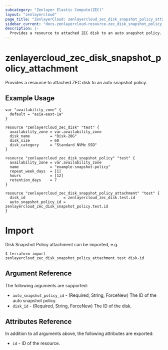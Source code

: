 ```yaml
---
subcategory: "Zenlayer Elastic Compute(ZEC)"
layout: "zenlayercloud"
page_title: "ZenlayerCloud: zenlayercloud_zec_disk_snapshot_policy_attachment"
sidebar_current: "docs-zenlayercloud-resource-zec_disk_snapshot_policy_attachment"
description: |-
  Provides a resource to attached ZEC disk to an auto snapshot policy.
---
```


# zenlayercloud_zec_disk_snapshot_policy_attachment

Provides a resource to attached ZEC disk to an auto snapshot policy.

## Example Usage

```hcl
var "availability_zone" {
  default = "asia-east-1a"
}

resource "zenlayercloud_zec_disk" "test" {
  availability_zone = var.availability_zone
  disk_name         = "Disk-20G"
  disk_size         = 60
  disk_category     = "Standard NVMe SSD"
}

resource "zenlayercloud_zec_disk_snapshot_policy" "test" {
  availability_zone = var.availability_zone
  name              = "example-snapshot-policy"
  repeat_week_days  = [1]
  hours             = [12]
  retention_days    = 7
}

resource "zenlayercloud_zec_disk_snapshot_policy_attachment" "test" {
  disk_id                 = zenlayercloud_zec_disk.test.id
  auto_snapshot_policy_id = zenlayercloud_zec_disk_snapshot_policy.test.id
}
```

# Import

Disk Snapshot Policy attachment can be imported, e.g.

```hcl
$ terraform import zenlayercloud_zec_disk_snapshot_policy_attachment.test disk-id
```

## Argument Reference

The following arguments are supported:

* `auto_snapshot_policy_id` - (Required, String, ForceNew) The ID of the auto snapshot policy.
* `disk_id` - (Required, String, ForceNew) The ID of the disk.

## Attributes Reference

In addition to all arguments above, the following attributes are exported:

* `id` - ID of the resource.



